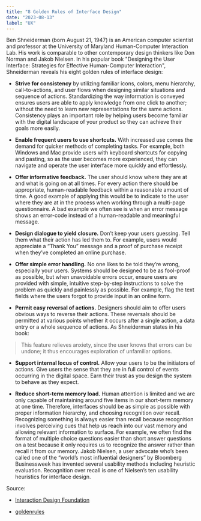 ```yaml
---
title: "8 Golden Rules of Interface Design"
date: "2023-08-13"
label: "UX"
---
```


Ben Shneiderman (born August 21, 1947) is an American computer scientist and professor at the University of Maryland Human-Computer Interaction Lab. His work is comparable to other contemporary design thinkers like Don Norman and Jakob Nielsen. In his popular book "Designing the User Interface: Strategies for Effective Human-Computer Interaction", Shneiderman reveals his eight golden rules of interface design:

- **Strive for consistency** by utilizing familiar icons, colors, menu hierarchy, call-to-actions, and user flows when designing similar situations and sequence of actions. Standardizing the way information is conveyed ensures users are able to apply knowledge from one click to another; without the need to learn new representations for the same actions. Consistency plays an important role by helping users become familiar with the digital landscape of your product so they can achieve their goals more easily.

- **Enable frequent users to use shortcuts.** With increased use comes the demand for quicker methods of completing tasks. For example, both Windows and Mac provide users with keyboard shortcuts for copying and pasting, so as the user becomes more experienced, they can navigate and operate the user interface more quickly and effortlessly.

- **Offer informative feedback.** The user should know where they are at and what is going on at all times. For every action there should be appropriate, human-readable feedback within a reasonable amount of time. A good example of applying this would be to indicate to the user where they are at in the process when working through a multi-page questionnaire. A bad example we often see is when an error message shows an error-code instead of a human-readable and meaningful message.

- **Design dialogue to yield closure.** Don’t keep your users guessing. Tell them what their action has led them to. For example, users would appreciate a “Thank You” message and a proof of purchase receipt when they’ve completed an online purchase.

- **Offer simple error handling.** No one likes to be told they’re wrong, especially your users. Systems should be designed to be as fool-proof as possible, but when unavoidable errors occur, ensure users are provided with simple, intuitive step-by-step instructions to solve the problem as quickly and painlessly as possible. For example, flag the text fields where the users forgot to provide input in an online form.

- **Permit easy reversal of actions.** Designers should aim to offer users obvious ways to reverse their actions. These reversals should be permitted at various points whether it occurs after a single action, a data entry or a whole sequence of actions. As Shneiderman states in his book:

> This feature relieves anxiety, since the user knows that errors can be undone; it thus encourages exploration of unfamiliar options.

- **Support internal locus of control.** Allow your users to be the initiators of actions. Give users the sense that they are in full control of events occurring in the digital space. Earn their trust as you design the system to behave as they expect.

- **Reduce short-term memory load.** Human attention is limited and we are only capable of maintaining around five items in our short-term memory at one time. Therefore, interfaces should be as simple as possible with proper information hierarchy, and choosing recognition over recall. Recognizing something is always easier than recall because recognition involves perceiving cues that help us reach into our vast memory and allowing relevant information to surface. For example, we often find the format of multiple choice questions easier than short answer questions on a test because it only requires us to recognize the answer rather than recall it from our memory. Jakob Nielsen, a user advocate who’s been called one of the “world’s most influential designers” by Bloomberg Businessweek has invented several usability methods including heuristic evaluation. Recognition over recall is one of Nielsen’s ten usability heuristics for interface design.

Source:

- [Interaction Design Foundation](https://www.interaction-design.org/)

- [goldenrules](https://www.cs.umd.edu/users/ben/goldenrules.html)
